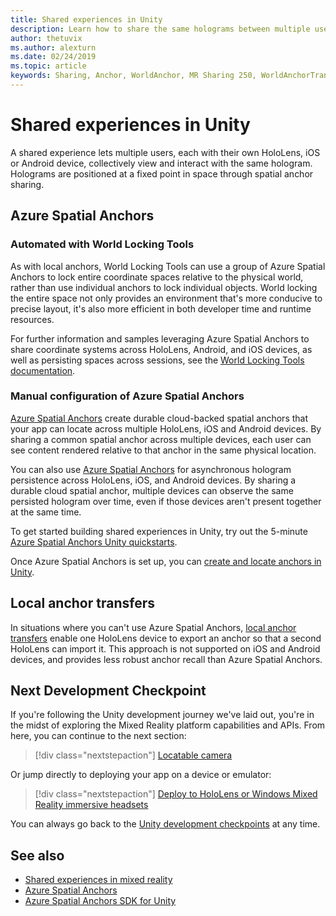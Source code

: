 ```yaml
---
title: Shared experiences in Unity
description: Learn how to share the same holograms between multiple users in a Unity application with Azure Spatial Anchors.
author: thetuvix
ms.author: alexturn
ms.date: 02/24/2019
ms.topic: article
keywords: Sharing, Anchor, WorldAnchor, MR Sharing 250, WorldAnchorTransferBatch, SpatialPerception, Azure, Azure Spatial Anchors, ASA, mixed reality headset, windows mixed reality headset, virtual reality headset
---
```


# Shared experiences in Unity

A shared experience lets multiple users, each with their own HoloLens, iOS or Android device, collectively view and interact with the same hologram. Holograms are positioned at a fixed point in space through spatial anchor sharing.

## Azure Spatial Anchors

### Automated with World Locking Tools

As with local anchors, World Locking Tools can use a group of Azure Spatial Anchors to lock entire coordinate spaces relative to the physical world, rather than use individual anchors to lock individual objects. World locking the entire space not only provides an environment that's more conducive to precise layout, it's also more efficient in both developer time and runtime resources.

For further information and samples leveraging Azure Spatial Anchors to share coordinate systems across HoloLens, Android, and iOS devices, as well as persisting spaces across sessions, see the [World Locking Tools documentation](/windows/mixed-reality/world-locking-tools/Documentation/HowTos/WLT_ASA.html).

### Manual configuration of Azure Spatial Anchors

<a href="/azure/spatial-anchors/overview" target="_blank">Azure Spatial Anchors</a> create durable cloud-backed spatial anchors that your app can locate across multiple HoloLens, iOS and Android devices.  By sharing a common spatial anchor across multiple devices, each user can see content rendered relative to that anchor in the same physical location.

You can also use <a href="/azure/spatial-anchors/overview" target="_blank">Azure Spatial Anchors</a> for asynchronous hologram persistence across HoloLens, iOS, and Android devices.  By sharing a durable cloud spatial anchor, multiple devices can observe the same persisted hologram over time, even if those devices aren't present together at the same time.

To get started building shared experiences in Unity, try out the 5-minute <a href="/azure/spatial-anchors/unity-overview" target="_blank">Azure Spatial Anchors Unity quickstarts</a>.

Once Azure Spatial Anchors is set up, you can <a href="/azure/spatial-anchors/concepts/create-locate-anchors-unity" target="_blank">create and locate anchors in Unity</a>.

## Local anchor transfers

In situations where you can't use Azure Spatial Anchors, [local anchor transfers](../../out-of-scope/local-anchor-transfers-in-unity.md) enable one HoloLens device to export an anchor so that a second HoloLens can import it.  This approach is not supported on iOS and Android devices, and provides less robust anchor recall than Azure Spatial Anchors.

## Next Development Checkpoint

If you're following the Unity development journey we've laid out, you're in the midst of exploring the Mixed Reality platform capabilities and APIs. From here, you can continue to the next section:

> [!div class="nextstepaction"]
> [Locatable camera](locatable-camera-in-unity.md)

Or jump directly to deploying your app on a device or emulator:

> [!div class="nextstepaction"]
> [Deploy to HoloLens or Windows Mixed Reality immersive headsets](../advanced-concepts/using-visual-studio.md)

You can always go back to the [Unity development checkpoints](unity-development-overview.md#3-advanced-features) at any time.

## See also
* [Shared experiences in mixed reality](../../design/shared-experiences-in-mixed-reality.md)
* <a href="/azure/spatial-anchors" target="_blank">Azure Spatial Anchors</a>
* <a href="/dotnet/api/Microsoft.Azure.SpatialAnchors" target="_blank">Azure Spatial Anchors SDK for Unity</a>